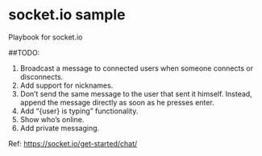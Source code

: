 # socket.io sample

Playbook for socket.io

##TODO:
1) Broadcast a message to connected users when someone connects or disconnects.
2) Add support for nicknames.
3) Don’t send the same message to the user that sent it himself. Instead, append the message directly as soon as he presses enter.
4) Add “{user} is typing” functionality.
5) Show who’s online.
6) Add private messaging.

Ref: https://socket.io/get-started/chat/
